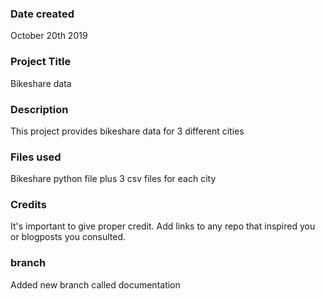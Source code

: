 ### Date created
October 20th 2019

### Project Title
Bikeshare data

### Description
This project provides bikeshare data for 3 different cities

### Files used
Bikeshare python file plus 3 csv files for each city

### Credits
It's important to give proper credit. Add links to any repo that inspired you or blogposts you consulted.

### branch
Added new branch called documentation
